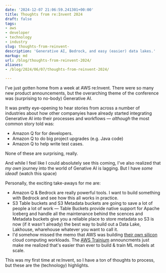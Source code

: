 ```yaml
---
date: '2024-12-07 21:06:59.241301+00:00'
title: Thoughts from re:Invent 2024
draft: false
tags:
- aws
- developer
- technology
- industry
slug: thoughts-from-reinvent-
description: 'Generative AI, Bedrock, and easy (easier) data lakes.'
markup: md
url: /blog/thoughts-from-reinvent-2024/
aliases:
- /blog/2024/06/07/thoughts-from-reinvent-2024/

---
```


I've just gotten home from a week at AWS re:Invent. There were so many new product announcements,
but the overarching theme of the conference was (surprising to no-body) Generative AI.

It was pretty eye-opening to hear stories from across a number of industries about how other
companyies have already started integrating Generative AI into their processes and workflows &mdash;
_although_ the most common story told was:

* Amazon Q for for developers.
* Amazon Q to do big project upgrades (e.g. Java code)
* Amazon Q to help write test cases.

None of these are surprising, really.

And while I feel like I could absolutely see this coming, I've also realized that _my own_ journey into
the world of Genative AI is lagging. But I have _some idead_! (watch this space)

Personally, the exciting take-aways for me are:

* Amazon Q &amp; Bedrock are really powerful tools. I want to build something with Bedrock and see how
  this all works in practice.
* S3 Table buckets and S3 Metadata buckets are going to save a lot of people a lot of work &mdash; Table Buckets
  provide native support for Apache Iceberg and handle all the maintenance behind the scences and Metadata buckets
  give you a reliable place to store metadata so S3 is now (if it wasn't already) the best way to build out a Data
  Lake, Lakhouse, wharehouse whatever you want to call it.
* I'd somehow missed the memo that AWS was building [their own silicon](https://aws.amazon.com/silicon-innovation/)
  cloud computing workloads. The [AWS Trainium](https://aws.amazon.com/ai/machine-learning/trainium/) announcments
  just make me realized that's easier than ever to build & train ML models at scale.


This was my first time at re:Invent, so I have a ton of thoughts to process, but these are the (technology) highlights.
